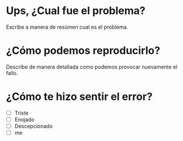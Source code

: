 # Ups, ¿Cual fue el problema?
Escribe a manera de resúmen cual es el problema.

# ¿Cómo podemos reproducirlo?
Describe de manera detallada como podemos provocar nuevamente el fallo.

# ¿Cómo te hizo sentir el error?
   - [ ] Triste
   - [ ] Enojado
   - [ ] Descepcionado
   - [ ] me
